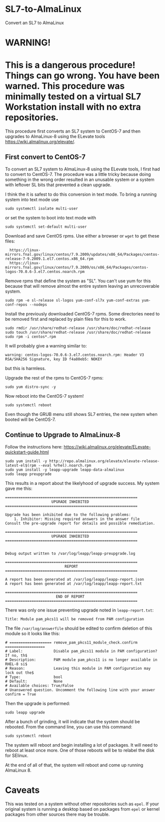 # SL7-to-AlmaLinux
Convert an SL7 to AlmaLinux

# WARNING!
# This is a dangerous procedure! Things can go wrong. You have been warned. This procedure was minimally tested on a virtual SL7 Workstation install with no extra repositories.

This procedure first converts an SL7 system to CentOS-7 and then upgrades to AlmaLinux-8 using the ELevate tools https://wiki.almalinux.org/elevate/.

## First convert to CentOS-7

To convert an SL7 system to AlmaLinux-8 using the ELevate tools, I first had to
convert to CentOS-7.
The procedure was a little tricky because doing something in the wrong order resulted
in an unusable system or a system with leftover SL bits that prevented a clean upgrade.

I think the it is safest to do this conversion in text mode.
To bring a running system into text mode use
```
sudo systemctl isolate multi-user
```
or set the system to boot into text mode with
```
sudo systemctl set-default multi-user
```

Download and save CentOS rpms. Use either a browser or `wget` to get these files:
```
  https://linux-mirrors.fnal.gov/linux/centos/7.9.2009/updates/x86_64/Packages/centos-release-7-9.2009.1.el7.centos.x86_64.rpm
  https://linux-mirrors.fnal.gov/linux/centos/7.9.2009/os/x86_64/Packages/centos-logos-70.0.6-3.el7.centos.noarch.rpm

```
Remove rpms that define the system as "SL". You can't use yum for this because that will remove almost the entire system leaving an unrecoverable system.
```
sudo rpm -e sl-release sl-logos yum-conf-sl7x yum-conf-extras yum-conf-repos --nodeps
```

Install the previously downloaded CentOS-7 rpms. Some directories need to be removed first and replaced by plain files for this to work.
```
sudo rmdir /usr/share/redhat-release /usr/share/doc/redhat-release
sudo touch /usr/share/redhat-release /usr/share/doc/redhat-release
sudo rpm -i centos*.rpm
```
It will probably give a warning similar to:
```
warning: centos-logos-70.0.6-3.el7.centos.noarch.rpm: Header V3 RSA/SHA256 Signature, key ID f4a80eb5: NOKEY
```
but this is harmless.

Upgrade the rest of the rpms to CentOS-7 rpms:
```
sudo yum distro-sync -y
```

Now reboot into the CentOS-7 system!
```
sudo systemctl reboot
```
Even though the GRUB menu still shows SL7 entries, the new system when booted will be CentOS-7.

## Continue to Upgrade to AlmaLinux-8

Follow the instructions here: https://wiki.almalinux.org/elevate/ELevate-quickstart-guide.html

```
sudo yum install -y http://repo.almalinux.org/elevate/elevate-release-latest-el$(rpm --eval %rhel).noarch.rpm
sudo yum install -y leapp-upgrade leapp-data-almalinux
sudo leapp preupgrade
```
This results in a report about the likelyhood of upgrade success. My system gave me this:
```
============================================================
                     UPGRADE INHIBITED                      
============================================================

Upgrade has been inhibited due to the following problems:
    1. Inhibitor: Missing required answers in the answer file
Consult the pre-upgrade report for details and possible remediation.

============================================================
                     UPGRADE INHIBITED                      
============================================================


Debug output written to /var/log/leapp/leapp-preupgrade.log

============================================================
                           REPORT                           
============================================================

A report has been generated at /var/log/leapp/leapp-report.json
A report has been generated at /var/log/leapp/leapp-report.txt

============================================================
                       END OF REPORT                        
============================================================

```

There was only one issue preventing upgrade noted in `leapp-report.txt`:
```
Title: Module pam_pkcs11 will be removed from PAM configuration
```
The file `/var/log/answerfile` should be edited to confirm deletion of this module so it looks like this:
```
# =================== remove_pam_pkcs11_module_check.confirm ==================
# Label:              Disable pam_pkcs11 module in PAM configuration? If no, th$
# Description:        PAM module pam_pkcs11 is no longer available in RHEL-8 si$
# Reason:             Leaving this module in PAM configuration may lock out the$
# Type:               bool
# Default:            None
# Available choices: True/False
# Unanswered question. Uncomment the following line with your answer
confirm = True
```
Then the upgrade is performed:
```
sudo leapp upgrade
```

After a bunch of grinding, it will indicate that the system should be rebooted. From the command line, you can use this command:
```
sudo systemctl reboot
```

The system will reboot and begin installing a lot of packages. It will need to reboot at least once more. One of those reboots will be to relabel the disk for SElinux.

At the end of all of that, the system will reboot and come up running AlmaLinux 8.

# Caveats
This was tested on a system without other repositories such as `epel`. If your original system is running a desktop based on packages from `epel` or kernel packages from other sources there may be trouble.



